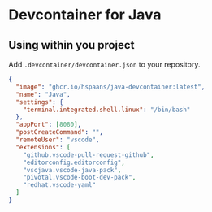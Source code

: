 # Devcontainer for Java

## Using within you project

Add `.devcontainer/devcontainer.json` to your repository.

```json
{
  "image": "ghcr.io/hspaans/java-devcontainer:latest",
  "name": "Java",
  "settings": {
    "terminal.integrated.shell.linux": "/bin/bash"
  },
  "appPort": [8080],
  "postCreateCommand": "",
  "remoteUser": "vscode",
  "extensions": [
    "github.vscode-pull-request-github",
    "editorconfig.editorconfig",
    "vscjava.vscode-java-pack",
    "pivotal.vscode-boot-dev-pack",
    "redhat.vscode-yaml"
  ]
}
```
